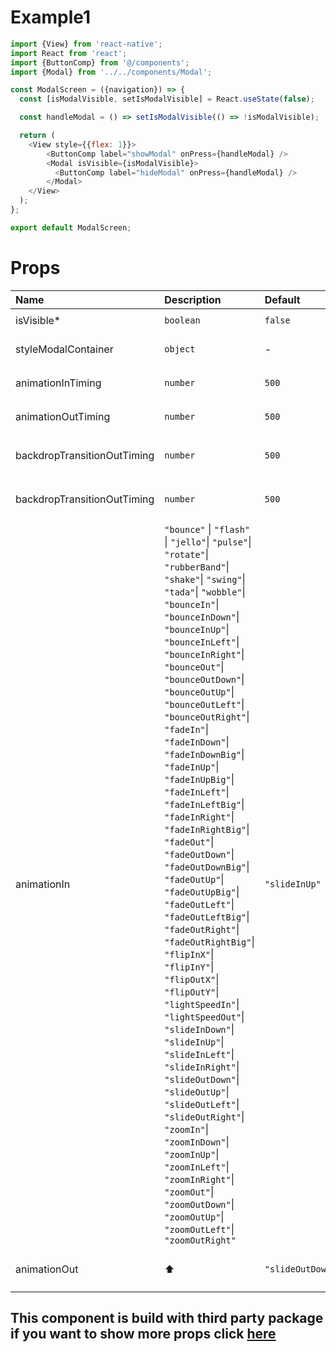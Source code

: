 
# Example1

```js
import {View} from 'react-native';
import React from 'react';
import {ButtonComp} from '@/components';
import {Modal} from '../../components/Modal';

const ModalScreen = ({navigation}) => {
  const [isModalVisible, setIsModalVisible] = React.useState(false);

  const handleModal = () => setIsModalVisible(() => !isModalVisible);

  return (
    <View style={{flex: 1}}>
        <ButtonComp label="showModal" onPress={handleModal} />
        <Modal isVisible={isModalVisible}>
          <ButtonComp label="hideModal" onPress={handleModal} />
        </Modal>
    </View>
  );
};

export default ModalScreen;

```


# Props

| Name                        | Description                                                                                                                                                                                                                                                                                                                                                                                                                                                                                                                                                                                                                                                                                                                                                                                                                                                                                                                                                                                                                                                                            | Default          | Example                                                                   |
| :-------------------------- | :------------------------------------------------------------------------------------------------------------------------------------------------------------------------------------------------------------------------------------------------------------------------------------------------------------------------------------------------------------------------------------------------------------------------------------------------------------------------------------------------------------------------------------------------------------------------------------------------------------------------------------------------------------------------------------------------------------------------------------------------------------------------------------------------------------------------------------------------------------------------------------------------------------------------------------------------------------------------------------------------------------------------------------------------------------------------------------- | :--------------- | :------------------------------------------------------------------------ |
| isVisible*                  | `boolean`                                                                                                                                                                                                                                                                                                                                                                                                                                                                                                                                                                                                                                                                                                                                                                                                                                                                                                                                                                                                                                                                              | `false`          | `<Modal isVisible={true \|\| false} />`                                   |
| styleModalContainer         | `object`                                                                                                                                                                                                                                                                                                                                                                                                                                                                                                                                                                                                                                                                                                                                                                                                                                                                                                                                                                                                                                                                               | -                | `<Modal isVisible={true \|\| false} styleModalContainer={{...}} />`       |
| animationInTiming           | `number`                                                                                                                                                                                                                                                                                                                                                                                                                                                                                                                                                                                                                                                                                                                                                                                                                                                                                                                                                                                                                                                                               | `500`            | `<Modal isVisible={true \|\| false} animationInTimming={500} />`          |
| animationOutTiming          | `number`                                                                                                                                                                                                                                                                                                                                                                                                                                                                                                                                                                                                                                                                                                                                                                                                                                                                                                                                                                                                                                                                               | `500`            | `<Modal isVisible={true \|\| false} animationOutTiming={500} />`          |
| backdropTransitionOutTiming | `number`                                                                                                                                                                                                                                                                                                                                                                                                                                                                                                                                                                                                                                                                                                                                                                                                                                                                                                                                                                                                                                                                               | `500`            | `<Modal isVisible={true \|\| false} backdropTransitionInTiming={500} />`  |
| backdropTransitionOutTiming | `number`                                                                                                                                                                                                                                                                                                                                                                                                                                                                                                                                                                                                                                                                                                                                                                                                                                                                                                                                                                                                                                                                               | `500`            | `<Modal isVisible={true \|\| false} backdropTransitionOutTiming={500} />` |
| animationIn                 | `"bounce"` \| `"flash"` \| `"jello"`\| `"pulse"`\| `"rotate"`\| `"rubberBand"`\| `"shake"`\| `"swing"`\| `"tada"`\| `"wobble"`\| `"bounceIn"`\| `"bounceInDown"`\| `"bounceInUp"`\| `"bounceInLeft"`\| `"bounceInRight"`\| `"bounceOut"`\| `"bounceOutDown"`\| `"bounceOutUp"`\| `"bounceOutLeft"`\| `"bounceOutRight"`\| `"fadeIn"`\| `"fadeInDown"`\| `"fadeInDownBig"`\| `"fadeInUp"`\| `"fadeInUpBig"`\| `"fadeInLeft"`\| `"fadeInLeftBig"`\| `"fadeInRight"`\| `"fadeInRightBig"`\| `"fadeOut"`\| `"fadeOutDown"`\| `"fadeOutDownBig"`\| `"fadeOutUp"`\| `"fadeOutUpBig"`\| `"fadeOutLeft"`\| `"fadeOutLeftBig"`\| `"fadeOutRight"`\| `"fadeOutRightBig"`\| `"flipInX"`\| `"flipInY"`\| `"flipOutX"`\| `"flipOutY"`\| `"lightSpeedIn"`\| `"lightSpeedOut"`\| `"slideInDown"`\| `"slideInUp"`\| `"slideInLeft"`\| `"slideInRight"`\| `"slideOutDown"`\| `"slideOutUp"`\| `"slideOutLeft"`\| `"slideOutRight"`\| `"zoomIn"`\| `"zoomInDown"`\| `"zoomInUp"`\| `"zoomInLeft"`\| `"zoomInRight"`\| `"zoomOut"`\| `"zoomOutDown"`\| `"zoomOutUp"`\| `"zoomOutLeft"`\| `"zoomOutRight"` | `"slideInUp"`    | `<Modal isVisible={true \|\| false} animationIn="slideInUp" />`           |
| animationOut                | ⬆                                                                                                                                                                                                                                                                                                                                                                                                                                                                                                                                                                                                                                                                                                                                                                                                                                                                                                                                                                                                                                                                                      | `"slideOutDown"` | `<Modal isVisible={true \|\| false} animationOut="slideOutDown" />`       |

## This component is build with third party package if you want to show more props click [here](https://www.npmjs.com/package/react-native-modal#user-content-available-props)

